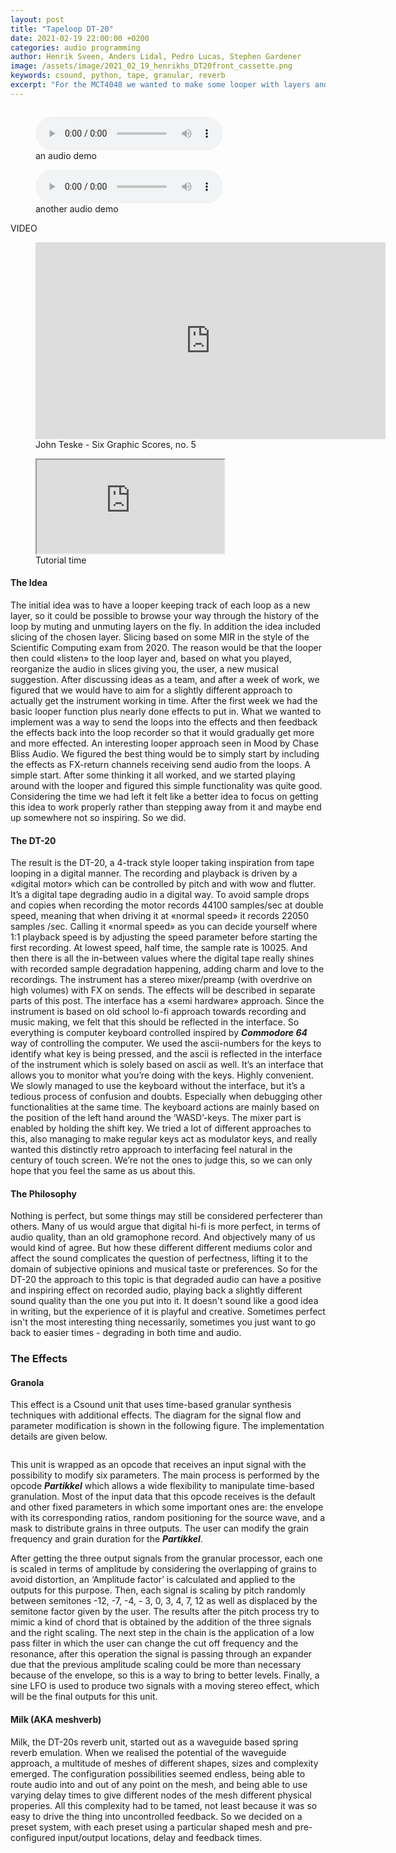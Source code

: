 ```yaml
---
layout: post
title: "Tapeloop DT-20"
date: 2021-02-19 22:00:00 +0200
categories: audio programming
author: Henrik Sveen, Anders Lidal, Pedro Lucas, Stephen Gardener
image: /assets/image/2021_02_19_henrikhs_DT20front_cassette.png
keywords: csound, python, tape, granular, reverb
excerpt: "For the MCT4048 we wanted to make some looper with layers and FX. But what did we get? The DT-20, a 4-track inspired digital tape looper with FX channels and a 'WASD'-mixer. Enjoy! - Stephen, Pedro, Anders & Henrik"
---
```


<figure style="float: auto">
   <img src="/assets/image/2021_02_19_henrikhs_DT20front.png" alt="" title="" width="auto"/> <figcaption></figcaption>
</figure>

<figure style="float: none">
  <audio controls>
    <source src="https://drive.google.com/uc?&id=1vSHDyzHynwiDfZLtKe-x5IX3vN-yolbn" type="audio/mpeg">
    Should show a media player
  </audio>
  <figcaption>an audio demo</figcaption>
</figure>

<figure style="float: none">
  <audio controls>
    <source src="https://https://drive.google.com/uc?&id=1p0whxKWhpQYvysDp_v1HxeSwYBjJKH73" type="audio/mpeg">
    Should show a media player
  </audio>
  <figcaption>another audio demo</figcaption>
</figure>

VIDEO
<figure style="float: none">
    <iframe width="560" height="315" src="https://youtu.be/afjwCwhPTUs" frameborder="0" allow="accelerometer; autoplay; clipboard-write; encrypted-media; gyroscope; picture-in-picture" allowfullscreen></iframe>
    <figcaption>John Teske - Six Graphic Scores, no. 5</figcaption>
</figure>


<figure style="float: none">
   <iframe src="https://drive.google.com/file/d/1rWmZ2mnAjGWFrWD94rHSFjoCRLXEXvwD/preview" width="auto" frameborder="5" allowfullscreen></iframe>
   <figcaption>Tutorial time</figcaption>
</figure>

#### The Idea
The initial idea was to have a looper keeping track of each loop as a new layer, so it could be possible to browse your way through the history of the loop by muting and unmuting layers on the fly. In addition the idea included slicing of the chosen layer. Slicing based on some MIR in the style of the Scientific Computing exam from 2020. The reason would be that the looper then could «listen» to the loop layer and, based on what you played, reorganize the audio in slices giving you, the user, a new musical suggestion.
After discussing ideas as a team, and after a week of work, we figured that we would have to aim for a slightly different approach to actually get the instrument working in time. After the first week we had the basic looper function plus nearly done effects to put in. What we wanted to implement was a way to send the loops into the effects and then feedback the effects back into the loop recorder so that it would gradually get more and more effected. An interesting looper approach seen in Mood by Chase Bliss Audio. We figured the best thing would be to simply start by including the effects as FX-return channels receiving send audio from the loops. A simple start. After some thinking it all worked, and we started playing around with the looper and figured this simple functionality was quite good. Considering the time we had left it felt like a better idea to focus on getting this idea to work properly rather than stepping away from it and maybe end up somewhere not so inspiring. So we did.

#### The DT-20
The result is the DT-20, a 4-track style looper taking inspiration from tape looping in a digital manner. The recording and playback is driven by a «digital motor» which can be controlled by pitch and with wow and flutter. It’s a digital tape degrading audio in a digital way. To avoid sample drops and copies when recording the motor records 44100 samples/sec at double speed, meaning that when driving it at «normal speed» it records 22050 samples /sec. Calling it «normal speed» as you can decide yourself where 1:1 playback speed is by adjusting the speed parameter before starting the first recording. At lowest speed, half time, the sample rate is 10025. And then there is all the in-between values where the digital tape really shines with recorded sample degradation happening, adding charm and love to the recordings. The instrument has a stereo mixer/preamp (with overdrive on high volumes) with FX on sends. The effects will be described in separate parts of this post.
The interface has a «semi hardware» approach. Since the instrument is based on old school lo-fi approach towards recording and music making, we felt that this should be reflected in the interface. So everything is computer keyboard controlled inspired by ***Commodore 64*** way of controlling the computer. We used the ascii-numbers for the keys to identify what key is being pressed, and the ascii is reflected in the interface of the instrument which is solely based on ascii as well. It’s an interface that allows you to monitor what you’re doing with the keys. Highly convenient. We slowly managed to use the keyboard without the interface, but it’s a tedious process of confusion and doubts. Especially when debugging other functionalities at the same time.
The keyboard actions are mainly based on the position of the left hand around the ‘WASD’-keys. The mixer part is enabled by holding the shift key. We tried a lot of different approaches to this, also managing to make regular keys act as modulator keys, and really wanted this distinctly retro approach to interfacing feel natural in the century of touch screen. We’re not the ones to judge this, so we can only hope that you feel the same as us about this.

#### The Philosophy
Nothing is perfect, but some things may still be considered perfecterer than others. Many of us would argue that digital hi-fi is more perfect, in terms of audio quality, than an old gramophone record. And objectively many of us would kind of agree. But how these different different mediums color and affect the sound complicates the question of perfectness, lifting it to the domain of subjective opinions and musical taste or preferences.
So for the DT-20 the approach to this topic is that degraded audio can have a positive and inspiring effect on recorded audio, playing back a slightly different sound quality than the one you put into it. It doesn't sound like a good idea in writing, but the experience of it is playful and creative. Sometimes perfect isn't the most interesting thing necessarily, sometimes you just want to go back to easier times - degrading in both time and audio.

### The Effects

#### Granola

This effect is a Csound unit that uses time-based granular synthesis techniques with additional effects. The diagram for the signal flow and parameter modification is shown in the following figure. The implementation details are given below.

<figure style="float: auto">
   <img src="/assets/image/2021_02_19_pedropl_granola_diagram.png" alt="" title="" width="auto"/> <figcaption></figcaption>
</figure>

This unit is wrapped as an opcode that receives an input signal with the possibility to modify six parameters. The main process is performed by the opcode ***Partikkel*** which allows a wide flexibility to manipulate time-based granulation. Most of the input data that this opcode receives is the default and other fixed parameters in which some important ones are: the envelope with its corresponding ratios, random positioning for the source wave, and a mask to distribute grains in three outputs. The user can modify the grain frequency and grain duration for the ***Partikkel***.

After getting the three output signals from the granular processor, each one is scaled in terms of amplitude by considering the overlapping of grains to avoid distortion, an ‘Amplitude factor’ is calculated and applied to the outputs for this purpose. Then, each signal is scaling by pitch randomly between semitones -12, -7, -4, - 3, 0, 3, 4, 7, 12 as well as displaced by the semitone factor given by the user. The results after the pitch process try to mimic a kind of chord that is obtained by the addition of the three signals and the right scaling. The next step in the chain is the application of a low pass filter in which the user can change the cut off frequency and the resonance, after this operation the signal is passing through an expander due that the previous amplitude scaling could be more than necessary because of the envelope, so this is a way to bring to better levels. Finally, a sine LFO is used to produce two signals with a moving stereo effect, which will be the final outputs for this unit.

#### Milk (AKA meshverb)
Milk, the DT-20s reverb unit, started out as a waveguide based spring reverb emulation. When we realised the potential of the waveguide approach, a multitude of meshes of different shapes, sizes and complexity emerged. The configuration possibilities seemed endless, being able to route audio into and out of any point on the mesh, and being able to use varying delay times to give different nodes of the mesh different physical properies. All this complexity had to be tamed, not least because it was so easy to drive the thing into uncontrolled feedback. So we decided on a preset system, with each preset using a particular shaped mesh and pre-configured input/output locations, delay and feedback times.
